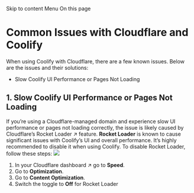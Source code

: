 Skip to content
Menu
On this page
# Common Issues with Cloudflare and Coolify ​
When using Coolify with Cloudflare, there are a few known issues. Below are the issues and their solutions:
  * Slow Coolify UI Performance or Pages Not Loading


## 1. Slow Coolify UI Performance or Pages Not Loading ​
If you’re using a Cloudflare-managed domain and experience slow UI performance or pages not loading correctly, the issue is likely caused by Cloudflare’s Rocket Loader ↗ feature.
**Rocket Loader** is known to cause significant issues with Coolify’s UI and overall performance. It’s highly recommended to disable it when using Coolify.
To disable Rocket Loader, follow these steps:
![](https://coolify.io/docs/images/common-issues/cloudflare/rocket-loader.webp)
  1. In your Cloudflare dashboard ↗ go to **Speed**.
  2. Go to **Optimization**.
  3. Go to **Content Optimization**.
  4. Switch the toggle to **Off** for Rocket Loader


